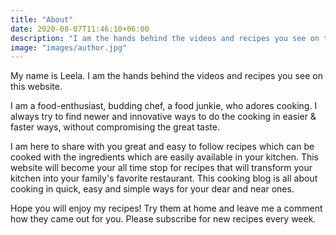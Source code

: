 ```yaml
---
title: "About"
date: 2020-08-07T11:46:10+06:00
description: "I am the hands behind the videos and recipes you see on this website."
image: "images/author.jpg"
---
```

My name is Leela. I am the hands behind the videos and recipes you see on this website.

I am a food-enthusiast, budding chef, a food junkie, who adores cooking. I always try to find newer and innovative ways to do the cooking in easier & faster ways, without compromising the great taste. 

I am here to share with you great and easy to follow recipes which can be cooked with the ingredients which are easily available in your kitchen. This website will become your all time stop for recipes that will transform your kitchen into your family's favorite restaurant. This cooking blog is all about cooking in quick, easy and simple ways for your dear and near ones.

Hope you will enjoy my recipes! Try them at home and leave me a comment how they came out for you. Please subscribe for new recipes every week.